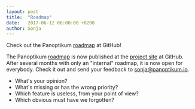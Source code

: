 ```yaml
---
layout: post
title:  "Roadmap"
date:   2017-06-12 06:00:00 +0200
author: Sonja
---
```


Check out the Panoptikum [roadmap](https://github.com/PanoptikumIO/pan/projects/2) at GitHub!

The Panoptikum [roadmap]((https://github.com/PanoptikumIO/pan/projects/2)) is now published at the [project site](https://github.com/PanoptikumIO/pan) at GitHub. After several months with only an "internal" roadmap, it is now open for everybody. Check it out and send your feedback to <sonja@panoptikum.io>.

* What's your opinion?
* What's missing or has the wrong priority?
* Which feature is useless, from your point of view?
* Which obvious must have we forgotten?
